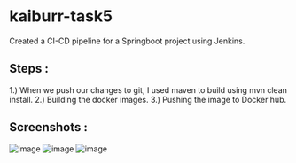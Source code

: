 # kaiburr-task5

Created a CI-CD pipeline for a Springboot project using Jenkins.

## Steps :

1.) When we push our changes to git, I used maven to build using mvn clean install.
2.) Building the docker images.
3.) Pushing the image to Docker hub.

## Screenshots :

![image](https://user-images.githubusercontent.com/87854476/228626178-77c667e6-838e-4e44-9c37-a14d2a171050.png)
![image](https://user-images.githubusercontent.com/87854476/228625546-25a4acc6-2bd6-4c46-85c1-d4ad53ef5836.png)
![image](https://user-images.githubusercontent.com/87854476/228625924-a5965e9b-acb9-469e-a213-40e86e532081.png)

